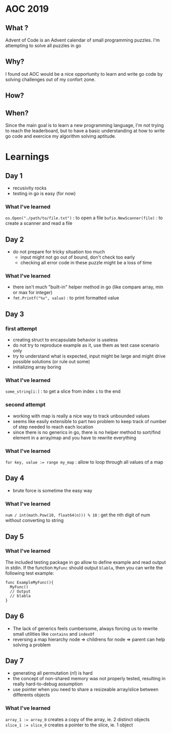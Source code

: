 # AOC 2019

## What ?

Advent of Code is an Advent calendar of small programming puzzles. I'm attempting to solve all puzzles in go

## Why?

I found out AOC would be a nice opportunity to learn and write go code by solving challenges out of my confort zone.

## How?

## When?

Since the main goal is to learn a new programming language, I'm not trying to reach the leaderboard, but to have a basic understanding at how to write go code and exercice my algorithm solving aptitude.

# Learnings

## Day 1

- recusivity rocks
- testing in go is easy (for now)

### What I've learned

`os.Open("./path/to/file.txt")` : to open a file
`bufio.NewScanner(file)` : to create a scanner and read a file

## Day 2

- do not prepare for tricky situation too much
  - input might not go out of bound, don't check too early
  - checking all error code in these puzzle might be a loss of time

### What I've learned

- there isn't much "built-in" helper method in go (like compare array, min or max for integer)
- `fmt.Printf("%v", value)` : to print formatted value

## Day 3

### first attempt

- creating struct to encapsulate behavior is useless
- do not try to reproduce example as it, use them as test case scenario only
- try to understand what is expected, input might be large and might drive possible solutions (or rule out some)
- initializing array boring

### What I've learned

`some_string[i:]` : to get a slice from index `i` to the end

### second attempt

- working with map is really a nice way to track unbounded values
- seems like easily extensible to part two problem to keep track of number of step needed to reach each location
- since there is no generics in go, there is no helper method to sort/find element in a array/map and you have to rewrite everything

### What I've learned

`for key, value := range my_map` : allow to loop through all values of a map

## Day 4

- brute force is sometime the easy way

### What I've learned

`num / int(math.Pow(10, float64(n))) % 10` : get the nth digit of num without converting to string

## Day 5

### What I've learned

The included testing package in go allow to define example and read output in stdin. If the function `MyFunc` should output `blabla`, then you can write the following test example:

```
func ExampleMyFunc(){
  MyFunc()
  // Output
  // blabla
}
```

## Day 6

- The lack of generics feels cumbersome, always forcing us to rewrite small utilities like `contains` and `indexOf`
- reversing a map hierarchy node => childrens for node => parent can help solving a problem

## Day 7

- generating all permutation (n!) is hard
- the concept of non-shared memory was not properly tested, resulting in really hard-to-debug assumption
- use pointer when you need to share a resizeable array/slice between differents objects

### What I've learned

`array_1 := array_0` creates a copy of the array, ie. 2 distinct objects
`slice_1 := slice_0` creates a pointer to the slice, ie. 1 object
